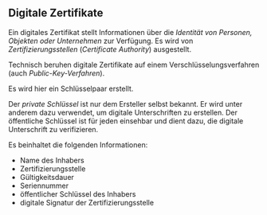 ## Digitale Zertifikate

Ein digitales Zertifikat stellt Informationen über die *Identität von Personen, Objekten oder Unternehmen* zur Verfügung. Es wird von *Zertifizierungsstellen* (*Certificate Authority*) ausgestellt.

Technisch beruhen digitale Zertifikate auf einem Verschlüsselungsverfahren (auch *Public-Key-Verfahren*). 

Es wird hier ein Schlüsselpaar erstellt. 

Der *private Schlüssel* ist nur dem Ersteller selbst bekannt. 
Er wird unter anderem dazu verwendet, um digitale Unterschriften zu erstellen. 
Der öffentliche Schlüssel ist für jeden einsehbar und dient dazu, die digitale Unterschrift zu verifizieren. 

Es beinhaltet die folgenden Informationen:

- Name des Inhabers
- Zertifizierungsstelle
- Gültigkeitsdauer
- Seriennummer
- öffentlicher Schlüssel des Inhabers
- digitale Signatur der Zertifizierungsstelle
